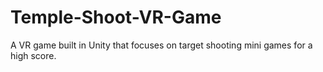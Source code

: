 # Temple-Shoot-VR-Game
A VR game built in Unity that focuses on target shooting mini games for a high score.
